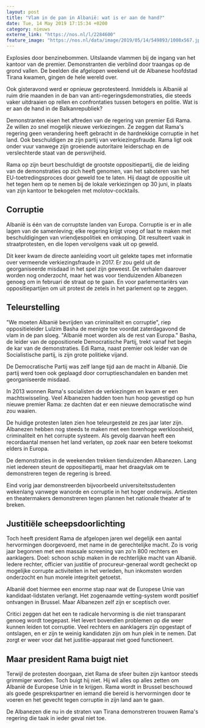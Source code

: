 ```yaml
---
layout: post
title: "Vlam in de pan in Albanië: wat is er aan de hand?"
date: Tue, 14 May 2019 17:15:34 +0200
category: nieuws
externe_link: "https://nos.nl/l/2284600"
feature_image: "https://nos.nl/data/image/2019/05/14/549893/1008x567.jpg"
---
```


<p>Explosies door benzinebommen. Uitslaande vlammen bij de ingang van het kantoor van de premier. Demonstranten die verblind door traangas op de grond vallen. De beelden die afgelopen weekend uit de Albanese hoofdstad Tirana kwamen, gingen de hele wereld over.</p>
<p>Ook gisteravond werd er opnieuw geprotesteerd. Inmiddels is Albanië al ruim drie maanden in de ban van anti-regeringsdemonstraties, die steeds vaker uitdraaien op rellen en confrontaties tussen betogers en politie. Wat is er aan de hand in de Balkanrepubliek? </p>
<p>Demonstranten eisen het aftreden van de regering van premier Edi Rama. Ze willen zo snel mogelijk nieuwe verkiezingen. Ze zeggen dat Rama's regering geen verandering heeft gebracht in de hardnekkige corruptie in het land. Ook beschuldigen ze zijn partij van verkiezingsfraude. Rama ligt ook onder vuur vanwege zijn groeiende autoritaire leiderschap en de verslechterde staat van de persvrijheid.</p>
<p>Rama op zijn beurt beschuldigt de grootste oppositiepartij, die de leiding van de demonstraties op zich heeft genomen, van het saboteren van het EU-toetredingsproces door geweld toe te laten. Hij daagt de oppositie uit het tegen hem op te nemen bij de lokale verkiezingen op 30 juni, in plaats van zijn kantoor te bekogelen met molotov-cocktails.</p>
<h2>Corruptie</h2>
<p>Albanië is één van de corruptste landen van Europa. Corruptie is er in alle lagen van de samenleving; elke regering krijgt vroeg of laat te maken met beschuldigingen van vriendjespolitiek en omkoping. Dit resulteert vaak in straatprotesten, en die lopen vervolgens vaak uit op geweld.</p>
<p>Dit keer kwam de directe aanleiding voort uit gelekte tapes met informatie over vermeende verkiezingsfraude in 2017. Er zou geld uit de georganiseerde misdaad in het spel zijn geweest. De verhalen daarover worden nog onderzocht, maar het was voor tienduizenden Albanezen genoeg om in februari de straat op te gaan. En voor parlementariërs van oppositiepartijen om uit protest de zetels in het parlement op te zeggen.</p>
<h2>Teleurstelling </h2>
<p>"We moeten Albanië bevrijden van criminaliteit en corruptie", riep oppositieleider Lulzim Basha de menigte toe voordat zaterdagavond de vlam in de pan sloeg. "Albanië moet worden als de rest van Europa." Basha, de leider van de oppositionele Democratische Partij, trekt vanaf het begin de kar van de demonstraties. Edi Rama, naast premier ook leider van de Socialistische partij, is zijn grote politieke vijand.</p>
<p>De Democratische Partij was zelf lange tijd aan de macht in Albanië. Die partij werd toen ook geplaagd door corruptieschandalen en banden met georganiseerde misdaad.</p>
<p>In 2013 wonnen Rama's socialisten de verkiezingen en kwam er een machtswisseling. Veel Albanezen hadden toen hun hoop gevestigd op hun nieuwe premier Rama: ze dachten dat er een nieuwe democratische wind zou waaien.</p>
<p>De huidige protesten laten zien hoe teleurgesteld ze zes jaar later zijn. Albanezen hebben nog steeds te maken met een torenhoge werkloosheid, criminaliteit en het corrupte systeem. Als gevolg daarvan heeft een recordaantal mensen het land verlaten, op zoek naar een betere toekomst elders in Europa.</p>
<p>De demonstraties in de weekenden trekken tienduizenden Albanezen. Lang niet iedereen steunt de oppositiepartij, maar het draagvlak om te demonstreren tegen de regering is breed.</p>
<p>Eind vorig jaar demonstreerden bijvoorbeeld universiteitsstudenten wekenlang vanwege wanorde en corruptie in het hoger onderwijs. Artiesten en theatermakers demonstreren tegen plannen het nationale theater af te breken.</p>
<h2>Justitiële scheepsdoorlichting</h2>
<p>Toch heeft president Rama de afgelopen jaren wel degelijk een aantal hervormingen doorgevoerd, met name in de gerechtelijke macht. Zo is vorig jaar begonnen met een massale screening van zo'n 800 rechters en aanklagers. Doel: schoon schip maken in de rechterlijke macht van Albanië. Iedere rechter, officier van justitie of procureur-generaal wordt gecheckt op mogelijke corrupte activiteiten in het verleden, hun inkomsten worden onderzocht en hun morele integriteit getoetst.</p>
<p>Albanië doet hiermee een enorme stap naar wat de Europese Unie van kandidaat-lidstaten verlangt. Het zogenaamde vetting-system wordt positief ontvangen in Brussel. Maar Albanezen zelf zijn er sceptisch over.</p>
<p>Critici zeggen dat het een te radicale hervorming is die niet transparant genoeg wordt toegepast. Het levert bovendien problemen op die weer kunnen leiden tot corruptie. Veel rechters en aanklagers zijn opgestapt of ontslagen, en er zijn te weinig kandidaten zijn om hun plek in te nemen. Dat zorgt er weer voor dat het justitie-apparaat niet goed functioneert.</p>
<h2>Maar president Rama buigt niet</h2>
<p>Terwijl de protesten doorgaan, ziet Rama de sfeer buiten zijn kantoor steeds grimmiger worden. Toch buigt hij niet. Hij wil alles op alles zetten om Albanië de Europese Unie in te krijgen. Rama wordt in Brussel beschouwd als goede gesprekspartner en iemand die bereid is hervormingen door te voeren en het gevecht tegen corruptie in zijn land aan te gaan.</p>
<p>De Albanezen die nu in de straten van Tirana demonstreren trouwen Rama's regering die taak in ieder geval niet toe.</p>
